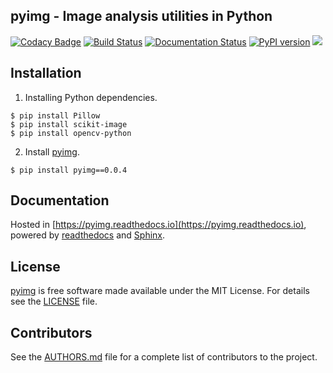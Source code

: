 ## **pyimg - Image analysis utilities in Python**
[![Codacy Badge](https://api.codacy.com/project/badge/Grade/54d6fc8763734b75882a333579ea1c55)](https://app.codacy.com/app/PingjunChen/pyimg?utm_source=github.com&utm_medium=referral&utm_content=PingjunChen/pyimg&utm_campaign=Badge_Grade_Dashboard)
[![Build Status](https://travis-ci.org/PingjunChen/pyimg.svg?branch=master)](https://travis-ci.org/PingjunChen/pyimg)
[![Documentation Status](https://readthedocs.org/projects/pyimg/badge/?version=latest)](https://pyimg.readthedocs.io/en/latest/?badge=latest)
[![PyPI version](https://badge.fury.io/py/pyimg.svg)](https://badge.fury.io/py/pyimg)
![](https://img.shields.io/github/stars/PingjunChen/pyimg.svg)


## Installation
1. Installing Python dependencies.
```
$ pip install Pillow
$ pip install scikit-image
$ pip install opencv-python
```
2. Install [pyimg](https://pypi.org/project/pyimg).
```
$ pip install pyimg==0.0.4
```

## Documentation
Hosted in [https://pyimg.readthedocs.io](https://pyimg.readthedocs.io), powered by [readthedocs](https://readthedocs.org) and [Sphinx](http://www.sphinx-doc.org).

## License
[pyimg](https://github.com/PingjunChen/pyimg) is free software made available under the MIT License. For details see the [LICENSE](LICENSE) file.

## Contributors
See the [AUTHORS.md](AUTHORS.md) file for a complete list of contributors to the project.
